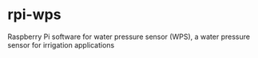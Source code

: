 # rpi-wps

Raspberry Pi software for water pressure sensor (WPS), a water pressure sensor for irrigation applications

